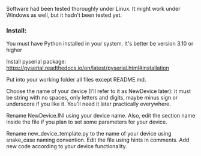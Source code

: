 
Software had been tested thoroughly under Linux. It might work under Windows as well, but it hadn't been tested yet.


### Install:
You must have Python installed in your system. It's better be version 3.10 or higher

Install pyserial package: https://pyserial.readthedocs.io/en/latest/pyserial.html#installation

Put into your working folder all files except README.md.

Choose the name of your device (I'll refer to it as NewDevice later): it must be string with no spaces, only letters and digits, maybe minus sign or underscore if you like it. You'll need it later practically everywhere.

Rename NewDevice.INI using your device name. Also, edit the section name inside the file if you plan to set some parameters for your device.

Rename new_device_template.py to the name of your device using snake_case naming convention. Edit the file using hints in comments. Add new code according to your device functionality.

